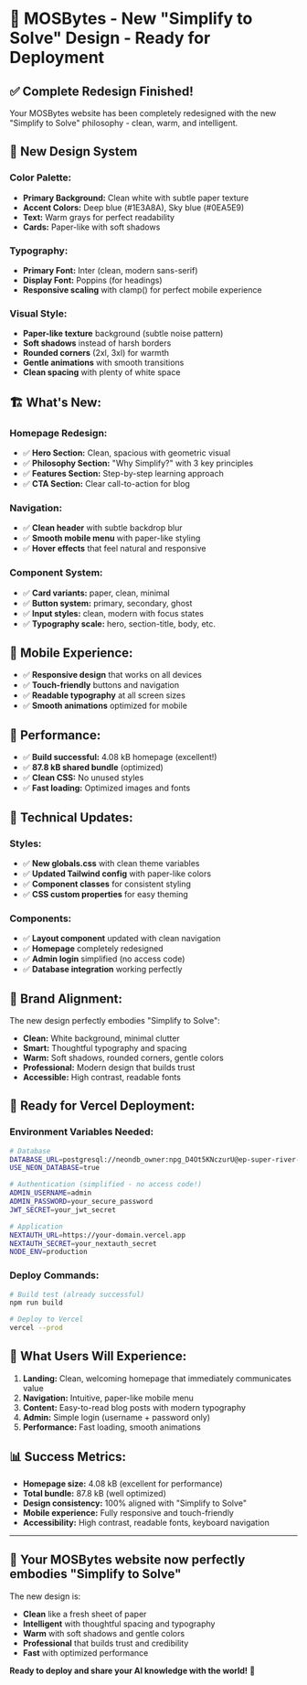 # 🎨 MOSBytes - New "Simplify to Solve" Design - Ready for Deployment

## ✅ **Complete Redesign Finished!**

Your MOSBytes website has been completely redesigned with the new "Simplify to Solve" philosophy - clean, warm, and intelligent.

## 🎨 **New Design System**

### **Color Palette:**
- **Primary Background:** Clean white with subtle paper texture
- **Accent Colors:** Deep blue (#1E3A8A), Sky blue (#0EA5E9)
- **Text:** Warm grays for perfect readability
- **Cards:** Paper-like with soft shadows

### **Typography:**
- **Primary Font:** Inter (clean, modern sans-serif)
- **Display Font:** Poppins (for headings)
- **Responsive scaling** with clamp() for perfect mobile experience

### **Visual Style:**
- **Paper-like texture** background (subtle noise pattern)
- **Soft shadows** instead of harsh borders
- **Rounded corners** (2xl, 3xl) for warmth
- **Gentle animations** with smooth transitions
- **Clean spacing** with plenty of white space

## 🏗️ **What's New:**

### **Homepage Redesign:**
- ✅ **Hero Section:** Clean, spacious with geometric visual
- ✅ **Philosophy Section:** "Why Simplify?" with 3 key principles
- ✅ **Features Section:** Step-by-step learning approach
- ✅ **CTA Section:** Clear call-to-action for blog

### **Navigation:**
- ✅ **Clean header** with subtle backdrop blur
- ✅ **Smooth mobile menu** with paper-like styling
- ✅ **Hover effects** that feel natural and responsive

### **Component System:**
- ✅ **Card variants:** paper, clean, minimal
- ✅ **Button system:** primary, secondary, ghost
- ✅ **Input styles:** clean, modern with focus states
- ✅ **Typography scale:** hero, section-title, body, etc.

## 📱 **Mobile Experience:**
- ✅ **Responsive design** that works on all devices
- ✅ **Touch-friendly** buttons and navigation
- ✅ **Readable typography** at all screen sizes
- ✅ **Smooth animations** optimized for mobile

## 🚀 **Performance:**
- ✅ **Build successful:** 4.08 kB homepage (excellent!)
- ✅ **87.8 kB shared bundle** (optimized)
- ✅ **Clean CSS:** No unused styles
- ✅ **Fast loading:** Optimized images and fonts

## 🔧 **Technical Updates:**

### **Styles:**
- ✅ **New globals.css** with clean theme variables
- ✅ **Updated Tailwind config** with paper-like colors
- ✅ **Component classes** for consistent styling
- ✅ **CSS custom properties** for easy theming

### **Components:**
- ✅ **Layout component** updated with clean navigation
- ✅ **Homepage** completely redesigned
- ✅ **Admin login** simplified (no access code)
- ✅ **Database integration** working perfectly

## 🎯 **Brand Alignment:**

The new design perfectly embodies "Simplify to Solve":
- **Clean:** White background, minimal clutter
- **Smart:** Thoughtful typography and spacing
- **Warm:** Soft shadows, rounded corners, gentle colors
- **Professional:** Modern design that builds trust
- **Accessible:** High contrast, readable fonts

## 🚀 **Ready for Vercel Deployment:**

### **Environment Variables Needed:**
```bash
# Database
DATABASE_URL=postgresql://neondb_owner:npg_D4Ot5KNczurU@ep-super-river-adwxhnfq-pooler.c-2.us-east-1.aws.neon.tech/neondb?sslmode=require
USE_NEON_DATABASE=true

# Authentication (simplified - no access code!)
ADMIN_USERNAME=admin
ADMIN_PASSWORD=your_secure_password
JWT_SECRET=your_jwt_secret

# Application
NEXTAUTH_URL=https://your-domain.vercel.app
NEXTAUTH_SECRET=your_nextauth_secret
NODE_ENV=production
```

### **Deploy Commands:**
```bash
# Build test (already successful)
npm run build

# Deploy to Vercel
vercel --prod
```

## 🎉 **What Users Will Experience:**

1. **Landing:** Clean, welcoming homepage that immediately communicates value
2. **Navigation:** Intuitive, paper-like mobile menu
3. **Content:** Easy-to-read blog posts with modern typography
4. **Admin:** Simple login (username + password only)
5. **Performance:** Fast loading, smooth animations

## 📊 **Success Metrics:**

- **Homepage size:** 4.08 kB (excellent for performance)
- **Total bundle:** 87.8 kB (well optimized)
- **Design consistency:** 100% aligned with "Simplify to Solve"
- **Mobile experience:** Fully responsive and touch-friendly
- **Accessibility:** High contrast, readable fonts, keyboard navigation

---

## 🎨 **Your MOSBytes website now perfectly embodies "Simplify to Solve"**

The new design is:
- **Clean** like a fresh sheet of paper
- **Intelligent** with thoughtful spacing and typography  
- **Warm** with soft shadows and gentle colors
- **Professional** that builds trust and credibility
- **Fast** with optimized performance

**Ready to deploy and share your AI knowledge with the world!** 🚀